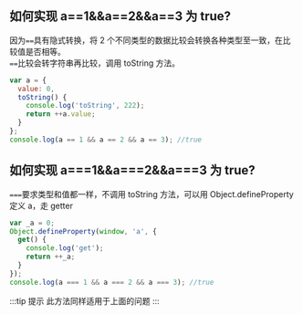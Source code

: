 ## 如何实现 a==1&&a==2&&a==3 为 true?

因为`==`具有隐式转换，将 2 个不同类型的数据比较会转换各种类型至一致，在比较值是否相等。  
`==`比较会转字符串再比较，调用 toString 方法。

```js
var a = {
  value: 0,
  toString() {
    console.log('toString', 222);
    return ++a.value;
  }
};
console.log(a == 1 && a == 2 && a == 3); //true
```

## 如何实现 a===1&&a===2&&a===3 为 true?

`===`要求类型和值都一样，不调用 toString 方法，可以用 Object.defineProperty 定义 a，走 getter

```js
var _a = 0;
Object.defineProperty(window, 'a', {
  get() {
    console.log('get');
    return ++_a;
  }
});
console.log(a === 1 && a === 2 && a === 3); //true
```

:::tip 提示
此方法同样适用于上面的问题
:::
